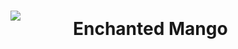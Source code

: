 # <img align="left" src="https://hydra-media.cursecdn.com/dota2.gamepedia.com/7/70/Enchanted_Mango_icon.png?version=33494e65a3adbfd7633e0d46f54232c8Encahnted"><div style="margin-left: 100px; padding-top: 12px">Enchanted Mango</div>

